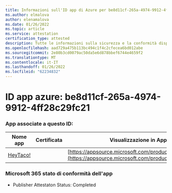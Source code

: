 ```yaml
---
title: Informazioni sull'ID app di Azure per be8d11cf-265a-4974-9912-4ff28c29fc21
ms.author: elmalova
author: elenamalova
ms.date: 01/26/2022
ms.topic: article
ms.service: attestation
certification_type: attested
description: Tutte le informazioni sulla sicurezza e la conformità disponibili per be8d11cf-265a-4974-9912-4ff28c29fc21.
ms.openlocfilehash: aad729a475b113bc494c1f4c2cfecea6bd012abe
ms.sourcegitcommit: 2e80b3cd0079ac50da5e6d878bbef6744e4659f2
ms.translationtype: MT
ms.contentlocale: it-IT
ms.lasthandoff: 01/26/2022
ms.locfileid: "62234832"
---
```

# <a name="azure-app-id-be8d11cf-265a-4974-9912-4ff28c29fc21"></a>ID app azure: be8d11cf-265a-4974-9912-4ff28c29fc21


### <a name="apps-associated-with-this-id"></a>App associate a questo ID:
| **Nome app** | **Certificata** | **Visualizzazione in AppSource** |
|--------------|---------------|-----------------------|
| [HeyTaco!](https://docs.microsoft.com/microsoft-365-app-certification/forward/WA200001346) |  | [https://appsource.microsoft.com/product/office/WA200001346](https://appsource.microsoft.com/product/office/WA200001346) |

### <a name="microsoft-365-app-compliance-status"></a>Microsoft 365 stato di conformità dell'app
- Publisher Attestaton Status: Completed
